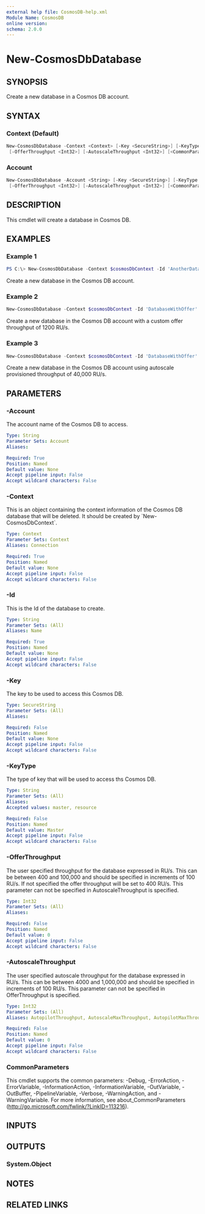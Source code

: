 ```yaml
---
external help file: CosmosDB-help.xml
Module Name: CosmosDB
online version:
schema: 2.0.0
---
```


# New-CosmosDbDatabase

## SYNOPSIS

Create a new database in a Cosmos DB account.

## SYNTAX

### Context (Default)

```powershell
New-CosmosDbDatabase -Context <Context> [-Key <SecureString>] [-KeyType <String>] -Id <String>
 [-OfferThroughput <Int32>] [-AutoscaleThroughput <Int32>] [<CommonParameters>]
```

### Account

```powershell
New-CosmosDbDatabase -Account <String> [-Key <SecureString>] [-KeyType <String>] -Id <String>
 [-OfferThroughput <Int32>] [-AutoscaleThroughput <Int32>] [<CommonParameters>]
```

## DESCRIPTION

This cmdlet will create a database in Cosmos DB.

## EXAMPLES

### Example 1

```powershell
PS C:\> New-CosmosDbDatabase -Context $cosmosDbContext -Id 'AnotherDatabase'
```

Create a new database in the Cosmos DB account.

### Example 2

```powershell
New-CosmosDbDatabase -Context $cosmosDbContext -Id 'DatabaseWithOffer' -OfferThroughput 1200
```

Create a new database in the Cosmos DB account with a
custom offer throughput of 1200 RU/s.

### Example 3

```powershell
New-CosmosDbDatabase -Context $cosmosDbContext -Id 'DatabaseWithOffer' -AutoscaleThroughput 40000
```

Create a new database in the Cosmos DB account using autoscale provisioned
throughput of 40,000 RU/s.

## PARAMETERS

### -Account

The account name of the Cosmos DB to access.

```yaml
Type: String
Parameter Sets: Account
Aliases:

Required: True
Position: Named
Default value: None
Accept pipeline input: False
Accept wildcard characters: False
```

### -Context

This is an object containing the context information of the Cosmos DB database
that will be deleted. It should be created by \`New-CosmosDbContext\`.

```yaml
Type: Context
Parameter Sets: Context
Aliases: Connection

Required: True
Position: Named
Default value: None
Accept pipeline input: False
Accept wildcard characters: False
```

### -Id

This is the Id of the database to create.

```yaml
Type: String
Parameter Sets: (All)
Aliases: Name

Required: True
Position: Named
Default value: None
Accept pipeline input: False
Accept wildcard characters: False
```

### -Key

The key to be used to access this Cosmos DB.

```yaml
Type: SecureString
Parameter Sets: (All)
Aliases:

Required: False
Position: Named
Default value: None
Accept pipeline input: False
Accept wildcard characters: False
```

### -KeyType

The type of key that will be used to access ths Cosmos DB.

```yaml
Type: String
Parameter Sets: (All)
Aliases:
Accepted values: master, resource

Required: False
Position: Named
Default value: Master
Accept pipeline input: False
Accept wildcard characters: False
```

### -OfferThroughput

The user specified throughput for the database expressed in RU/s.
This can be between 400 and 100,000 and should be specified in increments
of 100 RU/s.
If not specified the offer throughput will be set to 400 RU/s.
This parameter can not be specified in AutoscaleThroughput is specified.

```yaml
Type: Int32
Parameter Sets: (All)
Aliases:

Required: False
Position: Named
Default value: 0
Accept pipeline input: False
Accept wildcard characters: False
```

### -AutoscaleThroughput

The user specified autoscale throughput for the database expressed in RU/s.
This can be between 4000 and 1,000,000 and should be specified in increments
of 100 RU/s.
This parameter can not be specified in OfferThroughput is specified.

```yaml
Type: Int32
Parameter Sets: (All)
Aliases: AutopilotThroughput, AutoscaleMaxThroughput, AutopilotMaxThroughput

Required: False
Position: Named
Default value: 0
Accept pipeline input: False
Accept wildcard characters: False
```

### CommonParameters

This cmdlet supports the common parameters: -Debug, -ErrorAction, -ErrorVariable,
-InformationAction, -InformationVariable, -OutVariable, -OutBuffer, -PipelineVariable,
-Verbose, -WarningAction, and -WarningVariable. For more information, see
about_CommonParameters (http://go.microsoft.com/fwlink/?LinkID=113216).

## INPUTS

## OUTPUTS

### System.Object

## NOTES

## RELATED LINKS
